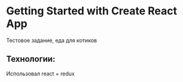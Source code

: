 # Getting Started with Create React App

Тестовое задание, еда для котиков

## Технологии:

Использовал react + redux

